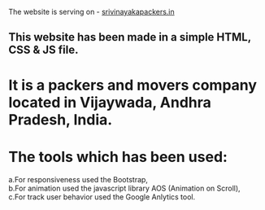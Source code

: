 The website is serving on - <a href=https://srivinayakapackers.in/>srivinayakapackers.in</a>

## This website has been made in a simple HTML, CSS & JS file. 
 # It is a packers and movers company located in Vijaywada, Andhra Pradesh, India.

# The tools which has been used:
  a.For responsiveness used the Bootstrap,     
  b.For animation used the javascript library AOS (Animation on Scroll),       
  c.For track user behavior used the Google Anlytics tool.
